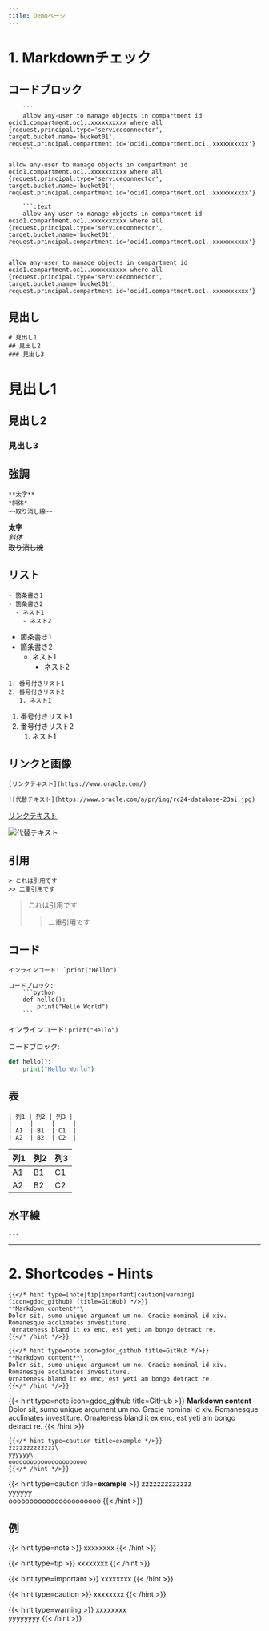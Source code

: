 ```yaml
---
title: Demoページ
---
```


# 1. Markdownチェック

## コードブロック
```
    ```
    allow any-user to manage objects in compartment id ocid1.compartment.oc1..xxxxxxxxxx where all {request.principal.type='serviceconnector', target.bucket.name='bucket01', request.principal.compartment.id='ocid1.compartment.oc1..xxxxxxxxxx'}
    ```
```

```
allow any-user to manage objects in compartment id ocid1.compartment.oc1..xxxxxxxxxx where all {request.principal.type='serviceconnector', target.bucket.name='bucket01', request.principal.compartment.id='ocid1.compartment.oc1..xxxxxxxxxx'}
```

```
    ```:text
    allow any-user to manage objects in compartment id ocid1.compartment.oc1..xxxxxxxxxx where all {request.principal.type='serviceconnector', target.bucket.name='bucket01', request.principal.compartment.id='ocid1.compartment.oc1..xxxxxxxxxx'}
    ```
```

```:text
allow any-user to manage objects in compartment id ocid1.compartment.oc1..xxxxxxxxxx where all {request.principal.type='serviceconnector', target.bucket.name='bucket01', request.principal.compartment.id='ocid1.compartment.oc1..xxxxxxxxxx'}
```



## 見出し
```
# 見出し1
## 見出し2
### 見出し3
```

# 見出し1
## 見出し2
### 見出し3

## 強調
```
**太字**
*斜体*
~~取り消し線~~
```

**太字**  
*斜体*  
~~取り消し線~~

## リスト
```
- 箇条書き1
- 箇条書き2
  - ネスト1
    - ネスト2
```

- 箇条書き1
- 箇条書き2
  - ネスト1
    - ネスト2

```
1. 番号付きリスト1
2. 番号付きリスト2
   1. ネスト1
```

1. 番号付きリスト1
2. 番号付きリスト2
   1. ネスト1

## リンクと画像
```
[リンクテキスト](https://www.oracle.com/)

![代替テキスト](https://www.oracle.com/a/pr/img/rc24-database-23ai.jpg)
```

[リンクテキスト](https://www.oracle.com/)

![代替テキスト](https://www.oracle.com/a/pr/img/rc24-database-23ai.jpg)


## 引用
```
> これは引用です
>> 二重引用です
```

> これは引用です
>> 二重引用です

## コード
```
インラインコード: `print("Hello")`

コードブロック:
    ```python
    def hello():
        print("Hello World")
    ```
```

インラインコード: `print("Hello")`

コードブロック:
```python
def hello():
    print("Hello World")
```

## 表
```
| 列1 | 列2 | 列3 |
| --- | --- | --- |
| A1  | B1  | C1  |
| A2  | B2  | C2  |
```

| 列1 | 列2 | 列3 |
| --- | --- | --- |
| A1  | B1  | C1  |
| A2  | B2  | C2  |



## 水平線
```
---
```

---


# 2. Shortcodes - Hints
```
{{</* hint type=[note|tip|important|caution|warning] (icon=gdoc_github) (title=GitHub) */>}}
**Markdown content**\
Dolor sit, sumo unique argument um no. Gracie nominal id xiv. Romanesque acclimates investiture.
 Ornateness bland it ex enc, est yeti am bongo detract re.
{{</* /hint */>}}
```

```
{{</* hint type=note icon=gdoc_github title=GitHub */>}}
**Markdown content**\
Dolor sit, sumo unique argument um no. Gracie nominal id xiv. Romanesque acclimates investiture.
Ornateness bland it ex enc, est yeti am bongo detract re.
{{</* /hint */>}}
```

{{< hint type=note icon=gdoc_github title=GitHub >}}
**Markdown content**\
Dolor sit, sumo unique argument um no. Gracie nominal id xiv. Romanesque acclimates investiture.
Ornateness bland it ex enc, est yeti am bongo detract re.
{{< /hint >}}

```
{{</* hint type=caution title=example */>}}
zzzzzzzzzzzzz\
yyyyyy\
oooooooooooooooooooooo
{{</* /hint */>}}
```
{{< hint type=caution title=**example** >}}
zzzzzzzzzzzzz\
yyyyyy\
oooooooooooooooooooooo
{{< /hint >}}

## 例

{{< hint type=note >}}
xxxxxxxx
{{< /hint >}}

{{< hint type=tip >}}
xxxxxxxx
{{< /hint >}}

{{< hint type=important >}}
xxxxxxxx
{{< /hint >}}

{{< hint type=caution >}}
xxxxxxxx
{{< /hint >}}

{{< hint type=warning >}}
xxxxxxxx  
yyyyyyyy
{{< /hint >}}